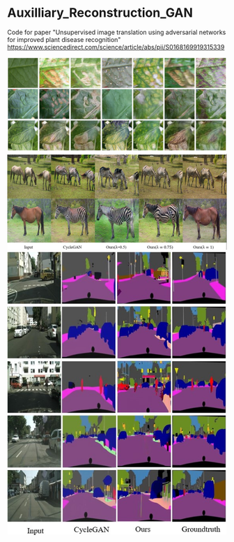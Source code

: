 # Auxilliary_Reconstruction_GAN
Code for paper "Unsupervised image translation using adversarial networks for improved plant disease recognition" 
https://www.sciencedirect.com/science/article/abs/pii/S0168169919315339

![sample1](https://github.com/mlandcv/Auxilliary_Reconstruction_GAN/blob/8cc43bf1a1864ab12833e275a39ca862efb05c36/assets/results1.jpg)
![sample2](https://github.com/mlandcv/Auxilliary_Reconstruction_GAN/blob/022abc00a4af1893ffcb622bc56d8f5366e40975/assets/results2.jpg)
![sample3](https://github.com/mlandcv/Auxilliary_Reconstruction_GAN/blob/d718c1e0eb1377bbc7916fcbd216d03b47082523/assets/results3.jpg)

